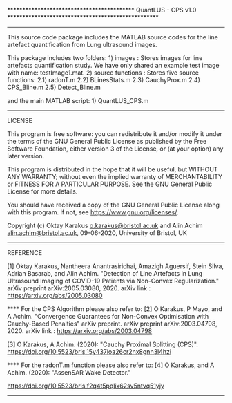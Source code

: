 ****************************************** QuantLUS - CPS v1.0 **************************************************
*****************************************************************************************************************
This source code package includes the MATLAB source codes for the line artefact 
quantification from Lung ultrasound images.

This package includes two folders:
	1) images		: Stores images for line artefacts quantification study. We have only 
        	shared an example test image with name: testImage1.mat.
	2) source functions	: Stores five source functions:
		2.1) radonT.m
		2.2) BLinesStats.m
		2.3) CauchyProx.m
        2.4) CPS_Bline.m
        2.5) Detect_Bline.m

and the main MATLAB script:
	1) QuantLUS_CPS.m

*****************************************************************************************************************
LICENSE

This program is free software: you can redistribute it and/or modify
it under the terms of the GNU General Public License as published by
the Free Software Foundation, either version 3 of the License, or
(at your option) any later version.

This program is distributed in the hope that it will be useful,
but WITHOUT ANY WARRANTY; without even the implied warranty of
MERCHANTABILITY or FITNESS FOR A PARTICULAR PURPOSE.  See the
GNU General Public License for more details.

You should have received a copy of the GNU General Public License
along with this program.  If not, see <https://www.gnu.org/licenses/>.

Copyright (c) Oktay Karakus <o.karakus@bristol.ac.uk> 
              and 
              Alin Achim <alin.achim@bristol.ac.uk>, 
              09-06-2020, University of Bristol, UK
*****************************************************************************************************************
REFERENCE

[1] Oktay Karakus, Nantheera Anantrasirichai, Amazigh Aguersif, Stein Silva, Adrian Basarab, 
     and Alin Achim. "Detection of Line Artefacts in Lung Ultrasound Imaging of COVID-19 Patients via 
     Non-Convex Regularization." arXiv preprint arXiv:2005.03080, 2020.
arXiv link 	: https://arxiv.org/abs/2005.03080

**** For the CPS Algorithm please also refer to:
[2] O Karakus, P Mayo, and A Achim. "Convergence Guarantees for Non-Convex Optimisation with 
     Cauchy-Based Penalties" arXiv preprint. arXiv preprint arXiv:2003.04798, 2020.
arXiv link 	: https://arxiv.org/abs/2003.04798

[3] O Karakus, A Achim. (2020): "Cauchy Proximal Splitting (CPS)". 	
https://doi.org/10.5523/bris.15y437loa26cr2nx8gnn3l4hzi 

**** For the radonT.m function please also refer to:
[4] O Karakus, and A Achim. (2020): "AssenSAR Wake Detector."

https://doi.org/10.5523/bris.f2q4t5pqlix62sv5ntvq51yjy
*****************************************************************************************************************

